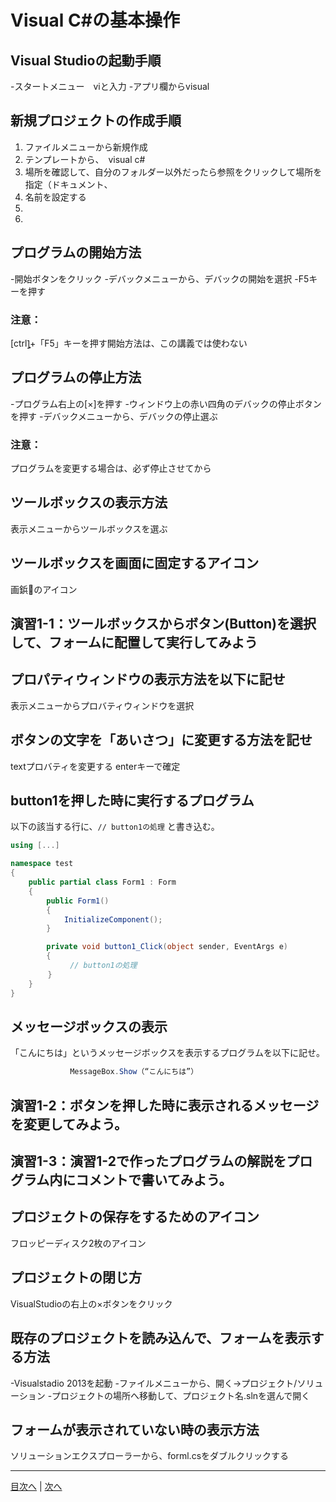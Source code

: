 # Visual C#の基本操作
## Visual Studioの起動手順

-スタートメニュー　viと入力
-アプリ欄からvisual
## 新規プロジェクトの作成手順
1.	 ファイルメニューから新規作成
2.	 テンプレートから、　visual c#
3.	 場所を確認して、自分のフォルダー以外だったら参照をクリックして場所を指定（ドキュメント、
4.	 名前を設定する
5.	 
6.	 

## プログラムの開始方法
-開始ボタンをクリック
-デバックメニューから、デバックの開始を選択
-F5キーを押す

### 注意：
[ctrl]̟+「F5」キーを押す開始方法は、この講義では使わない

## プログラムの停止方法
-プログラム右上の[×]を押す
-ウィンドウ上の赤い四角のデバックの停止ボタンを押す
-デバックメニューから、デバックの停止選ぶ

### 注意：
プログラムを変更する場合は、必ず停止させてから
## ツールボックスの表示方法
表示メニューからツールボックスを選ぶ


## ツールボックスを画面に固定するアイコン
画鋲📌のアイコン


## 演習1-1：ツールボックスからボタン(Button)を選択して、フォームに配置して実行してみよう



## プロパティウィンドウの表示方法を以下に記せ
表示メニューからプロバティウィンドウを選択


## ボタンの文字を「あいさつ」に変更する方法を記せ
textプロバティを変更する
enterキーで確定
## button1を押した時に実行するプログラム
以下の該当する行に、`// button1の処理` と書き込む。

```cs
using [...]

namespace test
{
    public partial class Form1 : Form
    {
        public Form1()
        {
            InitializeComponent();
        }

        private void button1_Click(object sender, EventArgs e)
        {
　　　　　　　　// button1の処理　　　　
     　　}
    }
}
```

## メッセージボックスの表示
「こんにちは」というメッセージボックスを表示するプログラムを以下に記せ。

```cs
　　　　　　　　MessageBox.Show（“こんにちは”）
```

## 演習1-2：ボタンを押した時に表示されるメッセージを変更してみよう。



## 演習1-3：演習1-2で作ったプログラムの解説をプログラム内にコメントで書いてみよう。



## プロジェクトの保存をするためのアイコン
フロッピーディスク2枚のアイコン


## プロジェクトの閉じ方
VisualStudioの右上の×ボタンをクリック


## 既存のプロジェクトを読み込んで、フォームを表示する方法
-Visualstadio 2013を起動
-ファイルメニューから、開く→プロジェクト/ソリューション
-プロジェクトの場所へ移動して、プロジェクト名.slnを選んで開く

## フォームが表示されていない時の表示方法
ソリューションエクスプローラーから、forml.csをダブルクリックする


---

[目次へ](README.md#%E7%9B%AE%E6%AC%A1) | [次へ](README.md#%E3%83%97%E3%83%AD%E3%82%B0%E3%83%A9%E3%83%9F%E3%83%B3%E3%82%B0%E3%81%AE%E8%82%9D)

